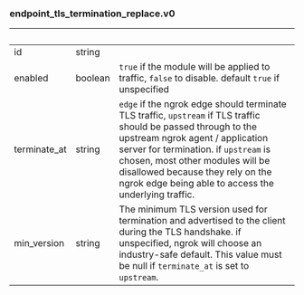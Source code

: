 
### endpoint_tls_termination_replace.v0

| &nbsp; | &nbsp; | &nbsp; |
|---|---|---|
| id | string |  |
| enabled | boolean | `true` if the module will be applied to traffic, `false` to disable. default `true` if unspecified |
| terminate_at | string | `edge` if the ngrok edge should terminate TLS traffic, `upstream` if TLS traffic should be passed through to the upstream ngrok agent / application server for termination. if `upstream` is chosen, most other modules will be disallowed because they rely on the ngrok edge being able to access the underlying traffic. |
| min_version | string | The minimum TLS version used for termination and advertised to the client during the TLS handshake. if unspecified, ngrok will choose an industry-safe default. This value must be null if `terminate_at` is set to `upstream`. |